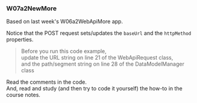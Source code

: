 ###  W07a2NewMore

Based on last week's W06a2WebApiMore app.

Notice that the POST request sets/updates the `baseUrl` and the `httpMethod` properties.  

> Before you run this code example,  
> update the URL string on line 21 of the WebApiRequest class,   
> and the path/segment string on line 28 of the DataModelManager class  

Read the comments in the code.  
And, read and study (and then try to code it yourself) the how-to in the course notes.  
